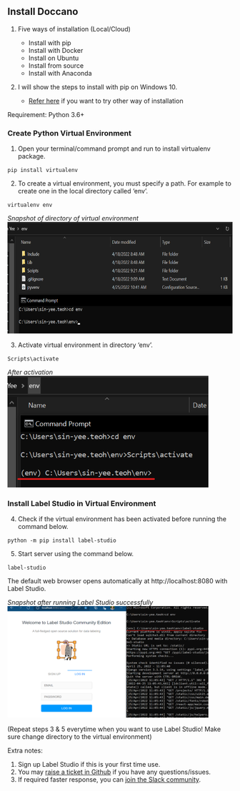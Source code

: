 ## Install Doccano
1. Five ways of installation (Local/Cloud)
    - Install with pip
    - Install with Docker
    - Install on Ubuntu
    - Install from source
    - Install with Anaconda

2. I will show the steps to install with pip on Windows 10.
    - [Refer here](https://labelstud.io/guide/install.html) if you want to try other way of installation

Requirement: Python 3.6+

### Create Python Virtual Environment

1. Open your terminal/command prompt and run to install virtualenv package.
```
pip install virtualenv
```

2. To create a virtual environment, you must specify a path. For example to create one in the local directory called ‘env’.
```
virtualenv env
```
_Snapshot of directory of virtual environment_ <br>
<img src="images/virtualenv.png" width="550" height="250">

3. Activate virtual environment in directory ‘env’.
```
Scripts\activate
```
_After activation_ <br>
<img src="images/activate.png" width="450" height="250">

### Install Label Studio in Virtual Environment

4. Check if the virtual environment has been activated before running the command below.
```
python -m pip install label-studio
```

5. Start server using the command below.
```
label-studio
```
The default web browser opens automatically at http://localhost:8080 with Label Studio.

_Snapshot after running Label Studio successfully_ <br>
<img src="images/loginls.png" width="450" height="250">


(Repeat steps 3 & 5 everytime when you want to use Label Studio! Make sure change directory to the virtual environment)

Extra notes:
1. Sign up Label Studio if this is your first time use.
2. You may [raise a ticket in Github](https://github.com/heartexlabs/label-studio/issues) if you have any questions/issues. 
3. If required faster response, you can [join the Slack community](https://label-studio.slack.com/ssb/redirect).
